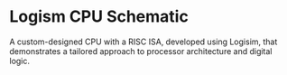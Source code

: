 # Logism CPU Schematic
A custom-designed CPU with a RISC ISA, developed using Logisim, that demonstrates a tailored approach to processor architecture and digital logic.
